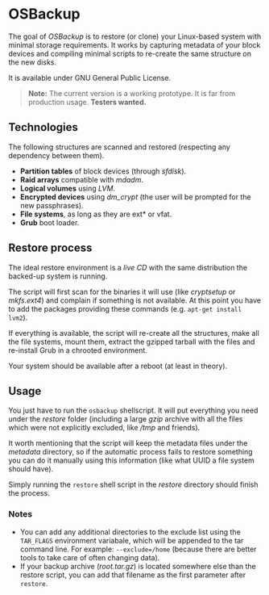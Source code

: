 OSBackup
========

The goal of *OSBackup* is to restore (or clone) your Linux-based system with minimal storage requirements. It works by capturing metadata of your block devices and compiling minimal scripts to re-create the same structure on the new disks.

It is available under GNU General Public License.

> **Note:** The current version is a working prototype. It is far from production usage. **Testers wanted.**

## Technologies

The following structures are scanned and restored (respecting any  dependency between them).

 * **Partition tables** of block devices (through *sfdisk*).
 * **Raid arrays** compatible with *mdadm*.
 * **Logical volumes** using *LVM*.
 * **Encrypted devices** using *dm_crypt* (the user will be prompted for the new passphrases).
 * **File systems**, as long as they are ext* or vfat.
 * **Grub** boot loader.

## Restore process

The ideal restore environment is a *live CD* with the same distribution the backed-up system is running.

The script will first scan for the binaries it will use (like *cryptsetup* or *mkfs.ext4*) and complain if something is not available. At this point you have to add the packages providing these commands (e.g. `apt-get install lvm2`).

If everything is available, the script will re-create all the structures, make all the file systems, mount them, extract the gzipped tarball with the files and re-install Grub in a chrooted environment.

Your system should be available after a reboot (at least in theory).

## Usage

You just have to run the `osbackup` shellscript. It will put everything you need under the *restore* folder (including a large *gzip* archive with all the files which were not explicitly excluded, like */tmp* and friends).

It worth mentioning that the script will keep the metadata files under the *metadata* directory, so if the automatic process fails to restore something you can do it manually using this information (like what UUID a file system should have).

Simply running the `restore` shell script in the *restore* directory should finish the process.

### Notes

 * You can add any additional directories to the exclude list using the `TAR_FLAGS` environment variabale, which will be appended to the tar command line. For example: `--exclude=/home` (because there are better tools to take care of often changing data).
 * If your backup archive (*root.tar.gz*) is located somewhere else than the restore script, you can add that filename as the first parameter after `restore`.


